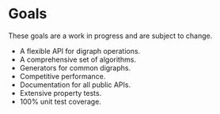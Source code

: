 # Goals

These goals are a work in progress and are subject to change.

- A flexible API for digraph operations.
- A comprehensive set of algorithms.
- Generators for common digraphs.
- Competitive performance.
- Documentation for all public APIs.
- Extensive property tests.
- 100% unit test coverage.
